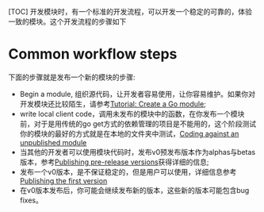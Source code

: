 [TOC]
开发模块时，有一个标准的开发流程，可以开发一个稳定的可靠的，体验一致的模块。这个开发流程的步骤如下
# Common workflow steps
下面的步骤就是发布一个新的模块的步骤:
- Begin a module, 组织源代码，让开发者容易使用，让你容易维护。如果你对开发模块还比较陌生，请参考[Tutorial: Create a Go module](https://go.dev/doc/tutorial/create-module);
- write local client code，调用未发布的模块中的函数，在你发布一个模块前，对于是用传统的go get方式的依赖管理的项目是不能用的，这个阶段测试你的模块的最好的方式就是在本地的文件夹中测试，[Coding against an unpublished module](https://go.dev/doc/modules/release-workflow#unpublished)
- 当其他的开发者可以使用模块代码时，发布v0预发布版本作为alphas与betas版本，参考[Publishing pre-release versions](https://go.dev/doc/modules/release-workflow#pre-release)获得详细的信息;
- 发布一个v0版本，是不保证稳定的，但是用户可以使用，详细信息参考[Publishing the first version](https://go.dev/doc/modules/release-workflow#first-unstable)
- 在v0版本发布后，你可能会继续发布新的版本，这些新的版本可能包含bug fixes。